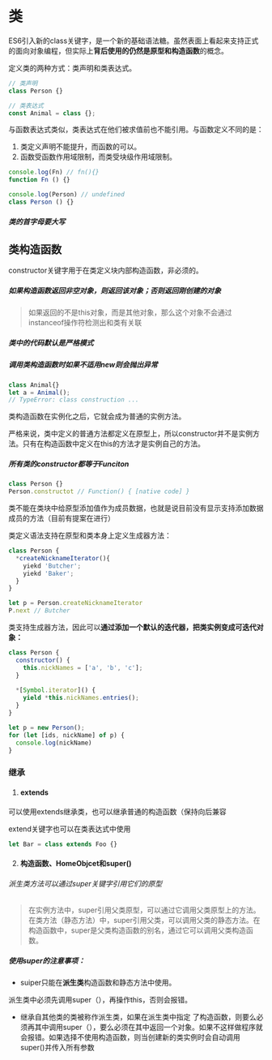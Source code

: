 # 类

ES6引入新的class关键字，是一个新的基础语法糖。虽然表面上看起来支持正式的面向对象编程，但实际上**背后使用的仍然是原型和构造函数**的概念。

定义类的两种方式：类声明和类表达式。

```js
// 类声明
class Person {}

// 类表达式
const Animal = class {};
```

与函数表达式类似，类表达式在他们被求值前也不能引用。与函数定义不同的是：

1. 类定义声明不能提升，而函数的可以。
2. 函数受函数作用域限制，而类受块级作用域限制。

```js
console.log(Fn) // fn(){}
function Fn () {}

console.log(Person) // undefined
class Person () {}
```

##### 类的首字母要大写

## 类构造函数

constructor关键字用于在类定义块内部构造函数，非必须的。

##### 如果构造函数返回非空对象，则返回该对象；否则返回刚创建的对象

> 如果返回的不是this对象，而是其他对象，那么这个对象不会通过instanceof操作符检测出和类有关联

##### 类中的代码默认是严格模式

##### 调用类构造函数时如果不适用new则会抛出异常

```js
class Animal{}
let a = Animal();
// TypeError: class construction ...
```

类构造函数在实例化之后，它就会成为普通的实例方法。

严格来说，类中定义的普通方法都定义在原型上，所以constructor并不是实例方法。只有在构造函数中定义在this的方法才是实例自己的方法。

##### 所有类的constructor都等于Funciton

```js
class Person {}
Person.constructot // Function() { [native code] }
```

类不能在类块中给原型添加值作为成员数据，也就是说目前没有显示支持添加数据成员的方法（目前有提案在进行）

类定义语法支持在原型和类本身上定义生成器方法：

```js
class Person {
  *createNicknameIterator(){
    yiekd 'Butcher';
    yiekd 'Baker';
  }
}

let p = Person.createNicknameIterator
P.next // Butcher
```

类支持生成器方法，因此可以**通过添加一个默认的迭代器，把类实例变成可迭代对象：**

```js
class Person {
  constructor() {
    this.nickNames = ['a', 'b', 'c'];
  }
  
  *[Symbol.iterator]() {
    yield *this.nickNames.entries();
  }
}

let p = new Person();
for (let [ids, nickName] of p) {
  console.log(nickName)
}
```

### 继承

1. #### extends

可以使用extends继承类，也可以继承普通的构造函数（保持向后兼容

 extend关键字也可以在类表达式中使用

```js
let Bar = class extends Foo {}
```

2. #### 构造函数、HomeObjcet和super()

###### 派生类方法可以通过super关键字引用它们的原型

> 在实例方法中，super引用父类原型，可以通过它调用父类原型上的方法。在类方法（静态方法）中，super引用父类，可以调用父类的静态方法。在构造函数中，super是父类构造函数的别名，通过它可以调用父类构造函数。

##### 使用super的注意事项：

* suiper只能在**派生类**构造函数和静态方法中使用。

派生类中必须先调用super（），再操作this，否则会报错。

* 继承自其他类的类被称作派生类，如果在派生类中指定 了构造函数，则要么必须再其中调用super（），要么必须在其中返回一个对象。如果不这样做程序就会报错。如果选择不使用构造函数，则当创建新的类实例时会自动调用super()并传入所有参数
